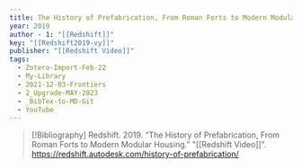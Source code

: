 ```yaml
---
title: The History of Prefabrication, From Roman Forts to Modern Modular Housing
year: 2019
author - 1: "[[Redshift]]"
key: "[[Redshift2019-vy]]"
publisher: "[[Redshift Video]]"
tags:
  - Zotero-Import-Feb-22
  - My-Library
  - 2021-12-03-Frontiers
  - 2_Upgrade-MAY-2023
  - _BibTex-to-MD-Git
  - YouTube
---
```


> [!Bibliography]
> Redshift. 2019. “The History of Prefabrication, From Roman Forts to Modern Modular Housing.” "[[Redshift Video]]". https://redshift.autodesk.com/history-of-prefabrication/